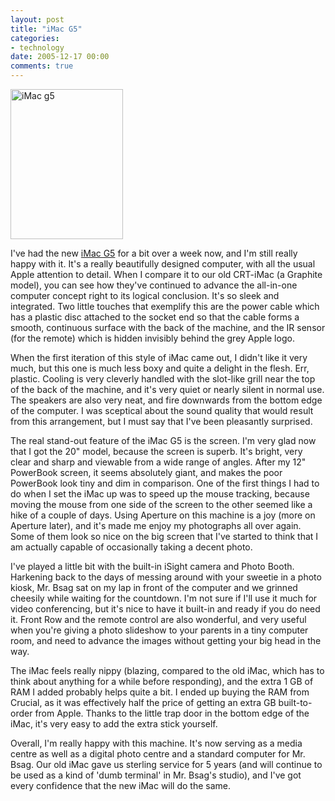 ```yaml
---
layout: post
title: "iMac G5"
categories:
- technology
date: 2005-12-17 00:00
comments: true
---
```


<p class="img-shadow"><a href="http://www.flickr.com/photos/bsag/74458340/" title="Photo Sharing"><img src="http://static.flickr.com/38/74458340_6777cb6014_m.jpg" width="180" height="240" alt="iMac g5" /></a></p>

<p>I've had the new <a href="http://www.rousette.org.uk/blog/archives/2005/12/08/shiny-toys/">iMac G5</a> for a bit over a week now, and I'm still really happy with it. It's a really beautifully designed computer, with all the usual Apple attention to detail. When I compare it to our old CRT-iMac (a Graphite model), you can see how they've continued to advance the all-in-one computer concept right to its logical conclusion. It's so sleek and integrated. Two little touches that exemplify this are the power cable which has a plastic disc attached to the socket end so that the cable forms a smooth, continuous surface with the back of the machine, and the IR sensor (for the remote) which is hidden invisibly behind the grey Apple logo.</p>


<p>When the first iteration of this style of iMac came out, I didn't like it very much, but this one is much less boxy and quite a delight in the flesh. Err, plastic. Cooling is very cleverly handled with the slot-like grill near the top of the back of the machine, and it's very quiet or nearly silent in normal use. The speakers are also very neat, and fire downwards from the bottom edge of the computer. I was sceptical about the sound quality that would result from this arrangement, but I must say that I've been pleasantly surprised.</p>

<p>The real stand-out feature of the iMac G5 is the screen. I'm very glad now that I got the 20" model, because the screen is superb. It's bright, very clear and sharp and viewable from a wide range of angles. After my 12" PowerBook screen, it seems absolutely giant, and makes the poor PowerBook look tiny and dim in comparison. One of the first things I had to do when I set the iMac up was to speed up the mouse tracking, because moving the mouse from one side of the screen to the other seemed like a hike of a couple of days. Using Aperture on this machine is a joy (more on Aperture later), and it's made me enjoy my photographs all over again. Some of them look so nice on the big screen that I've started to think that I am actually capable of occasionally taking a decent photo.</p>

<p>I've played a little bit with the built-in iSight camera and Photo Booth. Harkening back to the days of messing around with your sweetie in a photo kiosk, Mr. Bsag sat on my lap in front of the computer and we grinned cheesily while waiting for the countdown. I'm not sure if I'll use it much for video conferencing, but it's nice to have it built-in and ready if you do need it. Front Row and the remote control are also wonderful, and very useful when you're giving a photo slideshow to your parents in a tiny computer room, and need to advance the images without getting your big head in the way.</p>

<p>The iMac feels really nippy (blazing, compared to the old iMac, which has to think about anything for a while before responding), and the extra 1 GB of RAM I added probably helps quite a bit. I ended up buying the RAM from Crucial, as it was effectively half the price of getting an extra GB built-to-order from Apple. Thanks to the little trap door in the bottom edge of the iMac, it's very easy to add the extra stick yourself.</p>

<p>Overall, I'm really happy with this machine. It's now serving as a media centre as well as a digital photo centre and a standard computer for Mr. Bsag. Our old iMac gave us sterling service for 5 years (and will continue to be used as a kind of 'dumb terminal' in Mr. Bsag's studio), and I've got every confidence that the new iMac will do the same.</p>

